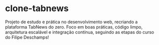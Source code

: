 # clone-tabnews

Projeto de estudo e prática no desenvolvimento web, recriando a plataforma TabNews do zero. Foco em boas práticas, código limpo, arquitetura escalável e integração contínua, seguindo as etapas do curso do Filipe Deschamps!
